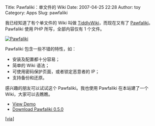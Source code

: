 Title: Pawfaliki：单文件的 Wiki
Date: 2007-04-25 22:28
Author: toy
Category: Apps
Slug: pawfaliki

我已经知道了有个单文件的 Wiki 叫做
[TiddlyWiki](http://www.tiddlywiki.com/)，而现在又有了
[Pawfaliki](http://www.pawfal.org/pawfaliki/)。Pawfaliki 使用 PHP
所写，全部内容仅有 1 个文件。

[![Pawfaliki](http://i.linuxtoy.org/i/2007/04/pawfaliki_s.png)](http://i.linuxtoy.org/i/2007/04/pawfaliki.png)

Pawfaliki 包含一些不错的特性，如：

-   安装及配置都十分容易；
-   简单的 Wiki 语法；
-   可使用密码保护页面，或者锁定恶意者的 IP；
-   支持备份和还原。

感兴趣的朋友可以试试这个 Pawfaliki。我也使用 Pawfaliki 在本站建了一个
Wiki，大家可以去瞧瞧。

- [View Demo](http://linuxtoy.org/pawfaliki/)  
- [Download Pawfaliki
0.5.0](http://sourceforge.net/project/showfiles.php?group_id=116140)

[[via](http://community.linux.com/article.pl?sid=07/04/11/1622256)]
